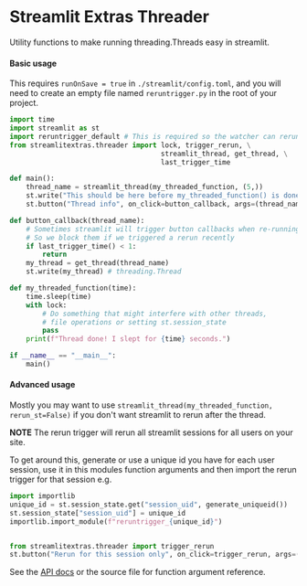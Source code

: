 # Streamlit Extras Threader

Utility functions to make running threading.Threads easy in streamlit.

#### Basic usage

This requires `runOnSave = true` in `./streamlit/config.toml`,
and you will need to create an empty file named `reruntrigger.py` in the root of your project.

```Python
import time
import streamlit as st
import reruntrigger_default # This is required so the watcher can rerun from this file
from streamlitextras.threader import lock, trigger_rerun, \
                                     streamlit_thread, get_thread, \
                                     last_trigger_time

def main():
    thread_name = streamlit_thread(my_threaded_function, (5,))
    st.write("This should be here before my_threaded_function() is done!")
    st.button("Thread info", on_click=button_callback, args=(thread_name,))

def button_callback(thread_name):
    # Sometimes streamlit will trigger button callbacks when re-running,
    # So we block them if we triggered a rerun recently
    if last_trigger_time() < 1:
        return
    my_thread = get_thread(thread_name)
    st.write(my_thread) # threading.Thread

def my_threaded_function(time):
    time.sleep(time)
    with lock:
        # Do something that might interfere with other threads,
        # file operations or setting st.session_state
        pass
    print(f"Thread done! I slept for {time} seconds.")

if __name__ == "__main__":
    main()
```

#### Advanced usage

Mostly you may want to use `streamlit_thread(my_threaded_function, rerun_st=False)` if you don't want streamlit to rerun after the thread.

**NOTE** The rerun trigger will rerun all streamlit sessions for all users on your site.

To get around this, generate or use a unique id you have for each user session,
use it in this modules function arguments and then import the rerun trigger for that session e.g.

```Python
import importlib
unique_id = st.session_state.get("session_uid", generate_uniqueid())
st.session_state["session_uid"] = unique_id
importlib.import_module(f"reruntrigger_{unique_id}")


from streamlitextras.threader import trigger_rerun
st.button("Rerun for this session only", on_click=trigger_rerun, args=(unique_id,))
```

See the [API docs](https://streamlitextras.readthedocs.io/en/latest/api/streamlitextras.html) or the source file for function argument reference.
